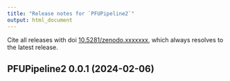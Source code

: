 ```yaml
---
title: "Release notes for `PFUPipeline2`"
output: html_document
---
```



Cite all releases with doi [10.5281/zenodo.xxxxxxx](https://doi.org/10.5281/zenodo.xxxxxxx), 
which always resolves to the latest release.


## PFUPipeline2 0.0.1 (2024-02-06) 


